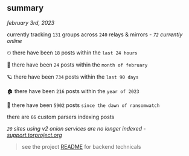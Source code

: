 
## summary
_february 3rd, 2023_

currently tracking `131` groups across `240` relays & mirrors - _`72` currently online_

⏲ there have been `18` posts within the `last 24 hours`

🦈 there have been `24` posts within the `month of february`

🪐 there have been `734` posts within the `last 90 days`

🏚 there have been `216` posts within the `year of 2023`

🦕 there have been `5902` posts `since the dawn of ransomwatch`

there are `66` custom parsers indexing posts

_`20` sites using v2 onion services are no longer indexed - [support.torproject.org](https://support.torproject.org/onionservices/v2-deprecation/)_

> see the project [README](https://github.com/joshhighet/ransomwatch#ransomwatch--) for backend technicals
